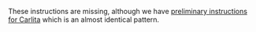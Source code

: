 
These instructions are missing, although we have [preliminary instructions for Carlita](/en/docs/patterns/carlita) which is an almost identical pattern.
